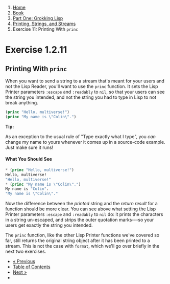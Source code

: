 <ol class="breadcrumb">
  <li><a href="/">Home</a></li>
  <li><a href="/book/">Book</a></li>
  <li><a href="/book/1-0-0-overview/">Part One: Grokking Lisp</a></li>
  <li><a href="/book/1-02-00-input-output/">Printing, Strings, and Streams</a></li>
  <li class="active">Exercise 11: Printing With <code>princ</code></li>
</ol>

# Exercise 1.2.11

## Printing With <code>princ</code>

When you want to send a string to a stream that's meant for your users and not the Lisp Reader, you'll want to use the `princ` function.  It sets the Lisp Printer parameters `:escape` and `:readably` to `nil`, so that your users can see the string you intended, and not the string you had to type in Lisp to not break anything.

```lisp
(princ "Hello, multiverse!")
(princ "My name is \"Colin\".")
```

<div class="alert alert-success">
    <strong>Tip:</strong>
    <p>As an exception to the usual rule of "Type exactly what I type", you <em>can</em> change my name to yours whenever it comes up in a source-code example.  Just make sure it runs!</p>
</div>

#### What You Should See

```lisp
* (princ "Hello, multiverse!")
Hello, multiverse!
"Hello, multiverse!"
* (princ "My name is \"Colin\".")
My name is "Colin".
"My name is \"Colin\"."
```

Now the difference between the *printed* string and the *return result* for a function should be more clear.  You can see above what setting the Lisp Printer parameters `:escape` and `:readably` to `nil` do: it prints the characters in a string un-escaped, and strips the outer quotation marks---so your users get exactly the string you intended.

The `princ` function, like the other Lisp Printer functions we've covered so far, still returns the original string object after it has been printed to a stream.  This is not the case with `format`, which we'll go over briefly in the next two exercises.

<ul class="pager">
  <li class="previous"><a href="/book/1-02-10-prin1/">&laquo; Previous</a></li>
  <li><a href="/book/">Table of Contents</a></li>
  <li class="next"><a href="/book/1-02-12-format/">Next &raquo;</a><li>
</ul>
